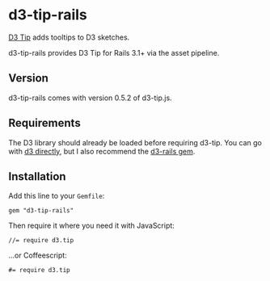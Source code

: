 # d3-tip-rails

[D3 Tip](https://github.com/Caged/d3-tip) adds tooltips to D3 sketches.

d3-tip-rails provides D3 Tip for Rails 3.1+ via the asset pipeline.

## Version

d3-tip-rails comes with version 0.5.2 of d3-tip.js.

## Requirements

The D3 library should already be loaded before requiring d3-tip. You can go with [d3 directly](https://github.com/mbostock/d3), but I also recommend the [d3-rails gem](https://github.com/iblue/d3-rails).

## Installation

Add this line to your `Gemfile`:

    gem "d3-tip-rails"

Then require it where you need it with JavaScript:

    //= require d3.tip

...or Coffeescript:

    #= require d3.tip
